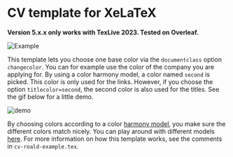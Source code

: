 # CV template for XeLaTeX

**Version 5.x.x only works with TexLive 2023. Tested on Overleaf.**

![Example](cv-roald-example.png)

This template lets you choose one base color via the `documentclass` option `changecolor`. You can for example use the color of the company you are applying for. By using a color harmony model, a color named `second` is picked. This color is only used for the links. However, if you choose the option `titlecolor=second`, the second color is also used for the titles. See the gif below for a little demo.

![demo](document_class_options_demo.gif)

By choosing colors according to a color [harmony model](https://en.wikipedia.org/wiki/Harmony_\(color\)), you make sure the different colors match nicely. You can play around with different models [here](http://paletton.com/). For more information on how this template works, see the comments in `cv-roald-example.tex`.
